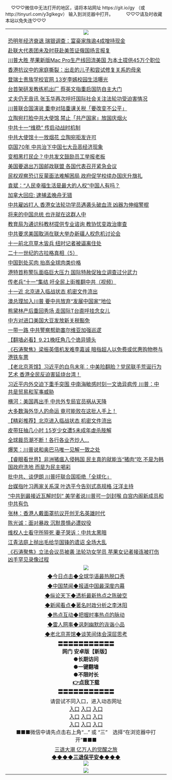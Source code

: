  <table>
　<tr>
♡♡♡微信中无法打开的地区，请将本站网址 https://git.io/gy （或 http://tinyurl.com/y3glkegv） 输入到浏览器中打开。 
　</tr>
　<tr>
♡♡♡请及时收藏本站以免失连♡♡♡
   </tr>
   <tr>
    <td align=center><img src="https://github.com/gyhhx/image-upload/blob/master/title1.jpg" /></td>
  </tr>
<tr><td align="left"><a href="https://xwood.fun/oo.aspx?name=c1077385&key=nqynnipsxfbxcbni&from=gy">恐明年经济衰退 瑞银调查：富豪家族逾4成增持现金</a></td></tr>
<tr><td align="left"><a href="https://xwood.fun/oo.aspx?name=c1077446&key=nqynnipsxfbxcbni&from=gy">赴联大代表团未及时获赴美签证俄国扬言报复</a></td></tr>
<tr><td align="left"><a href="https://xwood.fun/oo.aspx?name=c1077444&key=nqynnipsxfbxcbni&from=gy">川普大胜 苹果新版Mac Pro生产线回流美国 为本土提供45万个职位</a></td></tr>
<tr><td align="left"><a href="https://xwood.fun/oo.aspx?name=c1077430&key=nqynnipsxfbxcbni&from=gy">香港抗议中的家庭撕裂：出走的儿子和尝试修复关系的母亲</a></td></tr>
<tr><td align="left"><a href="https://xwood.fun/oo.aspx?name=c1077465&key=nqynnipsxfbxcbni&from=gy">登瑞士贵族学校官网 13岁李嫣校园生活曝光</a></td></tr>
<tr><td align="left"><a href="https://xwood.fun/oo.aspx?name=c1077454&key=nqynnipsxfbxcbni&from=gy">台首架研发教练机出厂 蔡英文指重启国防自主大门</a></td></tr>
<tr><td align="left"><a href="https://xwood.fun/oo.aspx?name=c1077460&key=nqynnipsxfbxcbni&from=gy">丈夫仍无音讯 张玉华再次呼吁国际社会关注法轮功受迫害情况</a></td></tr>
<tr><td align="left"><a href="https://xwood.fun/oo.aspx?name=c1077428&key=nqynnipsxfbxcbni&from=gy">川普联合国演说 重申对陆重课关税「要改变不公平」</a></td></tr>
<tr><td align="left"><a href="https://xwood.fun/oo.aspx?name=c1077397&key=nqynnipsxfbxcbni&from=gy">立陶宛打脸中共大使馆 禁止「共产国家」放国庆烟火</a></td></tr>
<tr><td align="left"><a href="https://xwood.fun/oo.aspx?name=c1077371&key=nqynnipsxfbxcbni&from=gy">中共十一“维稳” 传启动战时机制</a></td></tr>
<tr><td align="left"><a href="https://xwood.fun/oo.aspx?name=c1077387&key=nqynnipsxfbxcbni&from=gy">中共大使馆十一放烟花 立陶宛拒发许可</a></td></tr>
<tr><td align="left"><a href="https://xwood.fun/oo.aspx?name=c1077345&key=nqynnipsxfbxcbni&from=gy">窃国70年 中共治下中国七大丑恶经济现象</a></td></tr>
<tr><td align="left"><a href="https://xwood.fun/oo.aspx?name=c1077052&key=nqynnipsxfbxcbni&from=gy">变相黑打民企？中共发文鼓励员工举报老板</a></td></tr>
<tr><td align="left"><a href="https://xwood.fun/oo.aspx?name=c1077376&key=nqynnipsxfbxcbni&from=gy">美国要退出万国邮政联盟 各国代表召开紧急会议</a></td></tr>
<tr><td align="left"><a href="https://xwood.fun/oo.aspx?name=c1077457&key=nqynnipsxfbxcbni&from=gy">民权观察恐订反蒙面法难解困局 政府促学校续办国庆升旗礼</a></td></tr>
<tr><td align="left"><a href="https://xwood.fun/oo.aspx?name=c1077392&key=nqynnipsxfbxcbni&from=gy">袁斌：“人民幸福生活是最大的人权”中国人有吗？</a></td></tr>
<tr><td align="left"><a href="https://xwood.fun/oo.aspx?name=c1077409&key=nqynnipsxfbxcbni&from=gy">加拿大回应: 逮捕孟晚舟无错</a></td></tr>
<tr><td align="left"><a href="https://xwood.fun/oo.aspx?name=c1077410&key=nqynnipsxfbxcbni&from=gy">中共雇凶打人 香港女法轮功学员遇袭头破血流 凶器为伸缩警棍</a></td></tr>
<tr><td align="left"><a href="https://xwood.fun/oo.aspx?name=c1077313&key=nqynnipsxfbxcbni&from=gy">将来的中国总统 也许就在这群人中</a></td></tr>
<tr><td align="left"><a href="https://xwood.fun/oo.aspx?name=c1077458&key=nqynnipsxfbxcbni&from=gy">教育局为通识科教材提供专业谘询 教协忧变政治审查</a></td></tr>
<tr><td align="left"><a href="https://xwood.fun/oo.aspx?name=c1077438&key=nqynnipsxfbxcbni&from=gy">中共要求美国取消在联大举办新疆人权危机讨论会</a></td></tr>
<tr><td align="left"><a href="https://xwood.fun/oo.aspx?name=c1077380&key=nqynnipsxfbxcbni&from=gy">十一前北京草木皆兵 纽时记者被逼离住处</a></td></tr>
<tr><td align="left"><a href="https://xwood.fun/oo.aspx?name=c1077436&key=nqynnipsxfbxcbni&from=gy">二十一世纪的古拉格真相（5）</a></td></tr>
<tr><td align="left"><a href="https://xwood.fun/oo.aspx?name=c1077388&key=nqynnipsxfbxcbni&from=gy">中国到处买肉 抬高全球肉类价格</a></td></tr>
<tr><td align="left"><a href="https://xwood.fun/oo.aspx?name=c1077439&key=nqynnipsxfbxcbni&from=gy">港特首称警队面临巨大压力 国际特赦促独立调查过分武力</a></td></tr>
<tr><td align="left"><a href="https://xwood.fun/oo.aspx?name=c1077268&key=nqynnipsxfbxcbni&from=gy">传老兵“十一”集结 吁全民上街推翻中共（视频）</a></td></tr>
<tr><td align="left"><a href="https://xwood.fun/oo.aspx?name=c1077137&key=nqynnipsxfbxcbni&from=gy">十一近 北京进入临战状态 机密文件流出</a></td></tr>
<tr><td align="left"><a href="https://xwood.fun/oo.aspx?name=c1077441&key=nqynnipsxfbxcbni&from=gy">澳总理加入川普 要中共放弃“发展中国家”地位</a></td></tr>
<tr><td align="left"><a href="https://xwood.fun/oo.aspx?name=c1077466&key=nqynnipsxfbxcbni&from=gy">熊黛林产后重回秀场 走国际T台直呼挂念女儿</a></td></tr>
<tr><td align="left"><a href="https://xwood.fun/oo.aspx?name=c1077389&key=nqynnipsxfbxcbni&from=gy">中方对进口美国大豆发放新关税豁免</a></td></tr>
<tr><td align="left"><a href="https://xwood.fun/oo.aspx?name=c1077440&key=nqynnipsxfbxcbni&from=gy">一带一路 中共警察帮助塞尔维亚加强巡逻</a></td></tr>
<tr><td align="left"><a href="https://xwood.fun/oo.aspx?name=c1077187&key=nqynnipsxfbxcbni&from=gy">【翻墙必看】9.21晚旺角几个诡异镜头</a></td></tr>
<tr><td align="left"><a href="https://xwood.fun/oo.aspx?name=c1077425&key=nqynnipsxfbxcbni&from=gy">《石涛聚焦》梁振英借机发难李嘉诚 暗指超人以免费或优惠购物卷与港铁车票</a></td></tr>
<tr><td align="left"><a href="https://xwood.fun/oo.aspx?name=c1076991&key=nqynnipsxfbxcbni&from=gy">【老北京茶馆】习近平的白鸟末年：中美险翻脸？党民联手荒诞行为艺术 香港全民反迫害延烧台湾！</a></td></tr>
<tr><td align="left"><a href="https://xwood.fun/oo.aspx?name=c1076853&key=nqynnipsxfbxcbni&from=gy">习近平内外交迫下重手突围 中南海敏感时刻一文诡异疯传 川普：中共是贸易和军事威胁</a></td></tr>
<tr><td align="left"><a href="https://xwood.fun/oo.aspx?name=c1077356&key=nqynnipsxfbxcbni&from=gy">横河：美国再出手 中共外专局官员祸从天降</a></td></tr>
<tr><td align="left"><a href="https://xwood.fun/oo.aspx?name=c1077355&key=nqynnipsxfbxcbni&from=gy">大多数海外华人的命运 竟可能败在这批人手上！</a></td></tr>
<tr><td align="left"><a href="https://xwood.fun/oo.aspx?name=c1077314&key=nqynnipsxfbxcbni&from=gy">【精彩推荐】北京进入临战状态 机密文件流出</a></td></tr>
<tr><td align="left"><a href="https://xwood.fun/oo.aspx?name=c1077338&key=nqynnipsxfbxcbni&from=gy">皮带狂抽几小时 15岁少女遭5未成年虐杀肢解</a></td></tr>
<tr><td align="left"><a href="https://xwood.fun/oo.aspx?name=c1077374&key=nqynnipsxfbxcbni&from=gy">全球裁员潮不断！各行各业齐炒人…</a></td></tr>
<tr><td align="left"><a href="https://xwood.fun/oo.aspx?name=c1077082&key=nqynnipsxfbxcbni&from=gy">爆笑：川普说和奥巴马唯一见解一致之处</a></td></tr>
<tr><td align="left"><a href="https://xwood.fun/oo.aspx?name=c1077363&key=nqynnipsxfbxcbni&from=gy">【睿眼看世界】非洲猪瘟入侵韩国 民主真的就能当“猪肉”吃 不是为韩国政府洗地 而是为民主喝彩</a></td></tr>
<tr><td align="left"><a href="https://xwood.fun/oo.aspx?name=c1077394&key=nqynnipsxfbxcbni&from=gy">批中共、谈伊朗 川普吁联合国拒绝「全球化」</a></td></tr>
<tr><td align="left"><a href="https://xwood.fun/oo.aspx?name=c1077081&key=nqynnipsxfbxcbni&from=gy">台媒指叶习两家关系深 叶选平今告别式高规格 汪洋主持</a></td></tr>
<tr><td align="left"><a href="https://xwood.fun/oo.aspx?name=c1077324&key=nqynnipsxfbxcbni&from=gy">“中共到最接近瓦解时刻” 美学者说川普可一剑封喉  白宫内阁新成员和中共有仇</a></td></tr>
<tr><td align="left"><a href="https://xwood.fun/oo.aspx?name=c1077407&key=nqynnipsxfbxcbni&from=gy">张林：香港人戴面罩抗议开创无名英雄时代</a></td></tr>
<tr><td align="left"><a href="https://xwood.fun/oo.aspx?name=c1077417&key=nqynnipsxfbxcbni&from=gy">陈光诚：面对暴政 沉默畏惧必遭奴役</a></td></tr>
<tr><td align="left"><a href="https://xwood.fun/oo.aspx?name=c1077420&key=nqynnipsxfbxcbni&from=gy">维权人士看守所猝死 妻子哭诉：中共太黑暗</a></td></tr>
<tr><td align="left"><a href="https://xwood.fun/oo.aspx?name=c1076650&key=nqynnipsxfbxcbni&from=gy">江青法庭上抛出毛给华国锋的遗诏 全场大乱</a></td></tr>
<tr><td align="left"><a href="https://xwood.fun/oo.aspx?name=c1077426&key=nqynnipsxfbxcbni&from=gy">《石涛聚焦》立法会议员被袭 法轮功女学员 苹果女记者接连被打伤 凶手罕见录像过程</a></td></tr>

 <tr>
    <td align=center><img src="https://github.com/gyhhx/image-upload/blob/master/shipin.jpg" /></td>
  </tr>
 <tr>
   <td align=center> 
<a href="https://tru28th.xwood.fun/oo.aspx?name=c816850&key=nqynnipsxfbxcbni&from=gy&tag=9877">◆今日点击◆全球华语最热脱口秀</a><br/>
    </td>
  </tr>
  <tr>
  <td align=center>
<a href="https://tru28th.xwood.fun/oo.aspx?name=c816860&key=nqynnipsxfbxcbni&from=gy&tag=99733110">◆中国禁闻◆报道中国最深度内幕</a><br/>
   </tr>
  <tr>
     <td align=center>
<a href="https://tru28th.xwood.fun/oo.aspx?name=c816855&key=nqynnipsxfbxcbni&from=gy&tag=997110">◆纵论天下◆透析最新热点之陈破空</a><br/>
   </tr>
   <tr>
      <td align=center>
<a href="https://tru28th.xwood.fun/oo.aspx?name=c838308&key=nqynnipsxfbxcbni&from=gy&tag=9973110">◆新闻看点◆著名时政分析之李沐阳</a><br/>
   </tr>
   <tr>
     <td align=center>
<a href="https://tru28th.xwood.fun/oo.aspx?name=c816852&key=nqynnipsxfbxcbni&from=gy&tag=9733110">◆热点互动◆把握时事热点的脉动</a><br/>
   </tr>
   <tr>
      <td align=center>
<a href="https://tru28th.xwood.fun/oo.aspx?name=c816694&key=nqynnipsxfbxcbni&from=gy&tag=93310">◆雷人网事◆讽刺幽默的诙谐小品</a><br/>
   </tr>
   <tr>
    <td align=center>
<a href="https://tru28th.xwood.fun/oo.aspx?name=c816650&key=nqynnipsxfbxcbni&from=gy&tag=9973110">◆老北京茶馆◆谈笑间体会深层思考</a><br/>
   </tr>
  <tr>
    <td align=center>
 <b>〓〓〓〓〓〓〓〓〓〓〓<br/>网门 安卓版【新版】<br/> ●长期访问<br/> ●一键翻墙<br/>  ●不限时长<br/> 
 <a href="https://share.weiyun.com/5bQmUPm">👉<b>点我下载</a><br/>〓〓〓〓〓〓〓〓〓〓〓<br/>
    </td>
    </tr>
   <tr>
    <td align=center>请尝试不同入口，进入动态网址<br/>
      <a href="https://s3.us-east-2.amazonaws.com/ogateo/show.htm">入口</a>
      <a href="https://s3.ca-central-1.amazonaws.com/ogatec/show.htm">入口</a>
      <a href="https://s3.ap-southeast-2.amazonaws.com/ogatey/show.htm">入口</a><br/>
      <a href="https://s3.ap-northeast-2.amazonaws.com/ogates/show.htm">入口</a>
      <a href="https://s3.eu-central-1.amazonaws.com/ogatef/show.htm">入口</a>
      <a href="https://s3.ap-south-1.amazonaws.com/ogatem/show.htm">入口</a><br/>
      <a href="https://s3-us-west-1.amazonaws.com/ogaten/show.htm">入口</a>
      <a href="https://s3.eu-west-2.amazonaws.com/ogatel/show.htm">入口</a>
      <a href="https://s3.ap-northeast-1.amazonaws.com/ogatet/show.htm">入口</a><br/>
      ■■■微信中请先点击右上角“...” 或 “三”　选择“在浏览器中打开”■■■<b><br/>
    </td>
  </tr>
  <tr>  
  <td align=center>
  <a href="https://tru28th.xwood.fun/oo.aspx?name=c894205&key=nqynnipsxfbxcbni&from=gy&tag=9973110">三退大潮 亿万人的觉醒之旅</a><br/>
      <a href="https://tru28th.xwood.fun/oo.aspx?name=ogQuit.aspx&key=nqynnipsxfbxcbni&from=gy"><b>◆◆◆◆三退保平安◆◆◆◆<br/></a>
      <img src="https://github.com/gyhhx/image-upload/blob/master/3t.jpg" /><br/>
      </td>
  </tr>
   <tr>
    <td align=center><img src="https://raw.githubusercontent.com/oGate2/Up/master/oGate_640.jpg"/></td>
  </tr>
</table>
